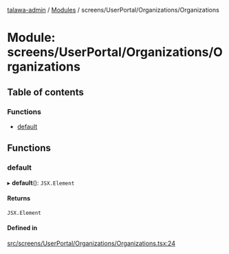[talawa-admin](../README.md) / [Modules](../modules.md) / screens/UserPortal/Organizations/Organizations

# Module: screens/UserPortal/Organizations/Organizations

## Table of contents

### Functions

- [default](screens_UserPortal_Organizations_Organizations.md#default)

## Functions

### default

▸ **default**(): `JSX.Element`

#### Returns

`JSX.Element`

#### Defined in

[src/screens/UserPortal/Organizations/Organizations.tsx:24](https://github.com/Sauradip07/talawa-admin/blob/a0491fe/src/screens/UserPortal/Organizations/Organizations.tsx#L24)
